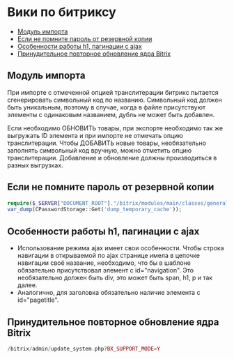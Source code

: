 # Вики по битриксу

- [Модуль импорта](#Модуль_импорта)
- [Если не помните пароль от резервной копии](#Если-не-помните-пароль-от-резервной-копии)
- [Особенности работы h1, пагинации с ajax](#Особенности-работы-h1-пагинации-с-ajax)
- [Принудительное повторное обновление ядра Bitrix](#Принудительное-повторное-обновление-ядра-bitrix)

## Модуль импорта
При импорте с отмеченной опцией транслитерации битрикс пытается сгенерировать символьный код по названию. Символьный код должен быть уникальным, поэтому в случае, когда в файле присутствуют элементы с одинаковым названием, дубль не может быть добавлен.

Если необходимо ОБНОВИТЬ товары, при экспорте необходимо так же выгружать ID элемента и при импорте не отмечать опцию транслитерации.
Чтобы ДОБАВИТЬ новые товары, необязательно заполнять символьный код вручную, можно отметить опцию транслитерации.
Добавление и обновление должны производиться в разных выгрузках.

## Если не помните пароль от резервной копии
```php
require($_SERVER["DOCUMENT_ROOT"]."/bitrix/modules/main/classes/general/backup.php");
var_dump(CPasswordStorage::Get('dump_temporary_cache'));
```

## Особенности работы h1, пагинации с ajax 
- Использование режима ajax имеет свои особенности. Чтобы строка навигации в открываемой по ajax странице имела в цепочке навигации своё название, необходимо, что бы в шаблоне обязательно присутствовал элемент с id="navigation". Это необязательно должен быть div, это может быть span, h1, p и так далее.
- Аналогично, для заголовка обязательно наличие элемента с id="pagetitle".

## Принудительное повторное обновление ядра Bitrix
```php 
/bitrix/admin/update_system.php?BX_SUPPORT_MODE=Y
```
